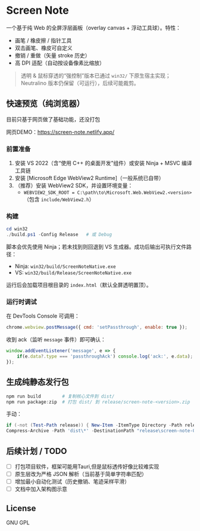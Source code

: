 # Screen Note

一个基于纯 Web 的全屏浮层画板（overlay canvas + 浮动工具球）。特性：

- 画笔 / 橡皮擦 / 指针工具
- 双击画笔、橡皮可自定义
- 撤销 / 重做（矢量 stroke 历史）
- 高 DPI 适配（自动按设备像素比缩放）

> 透明 & 鼠标穿透的“强控制”版本已通过 `win32/` 下原生宿主实现；Neutralino 版本仍保留（可运行），后续可能裁剪。

## 快速预览（纯浏览器）

目前只基于网页做了基础功能，还没打包  

网页DEMO：https://screen-note.netlify.app/


### 前置准备
1. 安装 VS 2022（含“使用 C++ 的桌面开发”组件）或安装 Ninja + MSVC 编译工具链
2. 安装 [Microsoft Edge WebView2 Runtime]（一般系统已自带）
3. （推荐）安装 WebView2 SDK，并设置环境变量：
	 - `WEBVIEW2_SDK_ROOT = C:\path\to\Microsoft.Web.WebView2.<version>` （包含 `include/WebView2.h`）

### 构建
```powershell
cd win32
./build.ps1 -Config Release   # 或 Debug
```

脚本会优先使用 Ninja；若未找到则回退到 VS 生成器。成功后输出可执行文件路径：

- Ninja: `win32/build/ScreenNoteNative.exe`
- VS: `win32/build/Release/ScreenNoteNative.exe`

运行后会加载项目根目录的 `index.html`（默认全屏透明置顶）。

### 运行时调试
在 DevTools Console 可调用：

```js
chrome.webview.postMessage({ cmd: 'setPassthrough', enable: true });
```

收到 ack（监听 `message` 事件）即可确认：

```js
window.addEventListener('message', e => {
	if(e.data?.type === 'passthroughAck') console.log('ack:', e.data);
});
```

## 生成纯静态发行包

```powershell
npm run build        # 复制核心文件到 dist/
npm run package:zip  # 打包 dist/ 到 release/screen-note-<version>.zip
```

手动：

```powershell
if (-not (Test-Path release)) { New-Item -ItemType Directory -Path release | Out-Null }
Compress-Archive -Path 'dist\*' -DestinationPath "release\screen-note-0.1.0.zip" -Force
```

## 后续计划 / TODO

- [ ] 打包项目软件，框架可能用Tauri,但是鼠标透传好像比较难实现
- [ ] 原生层改为严格 JSON 解析（当前基于简单字符串匹配）
- [ ] 增加最小自动化测试（历史撤销、笔迹采样平滑）
- [ ] 文档中加入架构图示意

## License

GNU GPL
